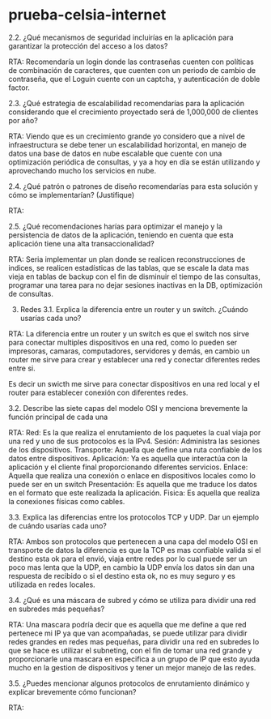 # prueba-celsia-internet
2.2. ¿Qué mecanismos de seguridad incluirías en la aplicación para garantizar la protección del acceso a los datos?

RTA: Recomendaría un login donde las contraseñas cuenten con políticas de combinación de caracteres, que cuenten con un periodo de cambio de contraseña, que el Loguin cuente con un captcha, y autenticación de doble factor.

2.3. ¿Qué estrategia de escalabilidad recomendarías para la aplicación considerando que el crecimiento proyectado será de 1,000,000 de clientes por año?

RTA: Viendo que es un crecimiento grande yo considero que a nivel de infraestructura se debe tener un escalabilidad horizontal, en manejo de datos una base de datos en nube escalable que cuente con una optimización periódica de consultas, y ya a hoy en día se están utilizando y aprovechando mucho los servicios en nube.

2.4. ¿Qué patrón o patrones de diseño recomendarías para esta solución y cómo se implementarían? (Justifique)

RTA:

2.5. ¿Qué recomendaciones harías para optimizar el manejo y la persistencia de datos de la aplicación, teniendo en cuenta que esta aplicación tiene una alta transaccionalidad?

RTA: Seria implementar un plan donde se realicen reconstrucciones de indices, se realicen estadísticas de las tablas, que se escale la data mas vieja en tablas de backup con el fin de disminuir el tiempo de las consultas, programar una tarea para no dejar sesiones inactivas en la DB, optimización de consultas.

3. Redes
3.1. Explica la diferencia entre un router y un switch. ¿Cuándo usarías cada uno?

RTA: La diferencia entre un router y un switch es que el switch nos sirve para conectar multiples dispositivos en una red, como lo pueden ser impresoras, camaras, computadores, servidores y demás, en cambio un router me sirve para crear y establecer una red y conectar diferentes redes entre si.

Es decir un swicth me sirve para conectar dispositivos en una red local y el router para establecer conexión con diferentes redes.

3.2. Describe las siete capas del modelo OSI y menciona brevemente la función principal de cada una

RTA:
Red: Es la que realiza el enrutamiento de los paquetes la cual viaja por una red y uno de sus protocolos es la IPv4.
Sesión: Administra las sesiones de los dispositivos.
Transporte: Aquella que define una ruta confiable de los datos entre dispositivos.
Aplicación: Ya es aquella que interactúa con la aplicación y el cliente final proporcionando diferentes servicios.
Enlace: Aquella que realiza una conexión o enlace en dispositivos locales como lo puede ser en un switch
Presentación: Es aquella que me traduce los datos en el formato que este realizada la aplicación.
Fisica: Es aquella que realiza la conexiones físicas como cables.

3.3. Explica las diferencias entre los protocolos TCP y UDP. Dar un ejemplo de cuándo usarías cada uno?

RTA: Ambos son protocolos que pertenecen a una capa del modelo OSI en transporte de datos la diferencia es que la TCP es mas confiable valida si el destino esta ok para el envió, viaja entre redes por lo cual puede ser un poco mas lenta que la UDP, en cambio la UDP envía los datos sin dan una respuesta de recibido o si el destino esta ok, no es muy seguro y es utilizada en redes locales.

3.4. ¿Qué es una máscara de subred y cómo se utiliza para dividir una red en subredes más pequeñas?

RTA: Una mascara podría decir que es aquella que me define a que red pertenece mi IP ya que van acompañadas, se puede utilizar para dividir redes grandes en redes mas pequeñas, para dividir una red en subredes lo que se hace es utilizar el subneting, con el fin de tomar una red grande y proporcionarle una mascara en especifica a un grupo de IP que esto ayuda mucho en la gestion de dispositivos y tener un mejor manejo de las redes.

3.5. ¿Puedes mencionar algunos protocolos de enrutamiento dinámico y explicar brevemente cómo funcionan?

RTA: